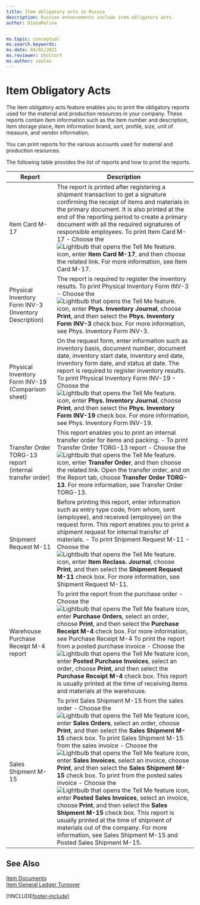 ```yaml
---
title: Item obligatory acts in Russia
description: Russian enhancements include item obligatory acts.
author: DianaMalina


ms.topic: conceptual
ms.search.keywords:
ms.date: 04/01/2021
ms.reviewer: bholtorf
ms.author: soalex
---
```


# Item Obligatory Acts

The item obligatory acts feature enables you to print the obligatory reports used for the material and production resources in your company. These reports contain item information such as the item number and description, item storage place, item information brand, sort, profile, size, unit of measure, and vendor information. 

You can print reports for the various accounts used for material and production resources. 

The following table provides the list of reports and how to print the reports. 

| Report                     | Description                                                 |
| -------------------------- | ----------------------------------------------------------- |
| Item Card M-17             | The report is printed after registering a shipment transaction to get a signature confirming the receipt of items and materials in the primary document. It is also printed at the end of the reporting period to create a primary document with all the required signatures of responsible employees.   To print Item Card M-17   -   Choose the ![Lightbulb that opens the Tell Me feature.](../../media/ui-search/search_small.png "Tell me what you want to do") icon, enter **Item Card M-17**, and then choose the related link.      For more information, see Item Card M-17. |
| Physical Inventory Form INV-3 (Inventory Description)   | The report is required to register the inventory results.   To print Physical Inventory Form INV-3   -   Choose the ![Lightbulb that opens the Tell Me feature.](../../media/ui-search/search_small.png "Tell me what you want to do") icon, enter **Phys. Inventory Journal**, choose **Print**, and then select the **Phys. Inventory Form INV-3** check box.      For more information, see Phys. Inventory Form INV-3. |
| Physical Inventory Form INV-19 (Comparison sheet)       | On the request form, enter information such as inventory basis, document number, document date, inventory start date, inventory end date, inventory form date, and status at date. The report is required to register inventory results.   To print Physical Inventory Form INV-19   -   Choose the ![Lightbulb that opens the Tell Me feature.](../../media/ui-search/search_small.png "Tell me what you want to do") icon, enter **Phys. Inventory Journal**, choose **Print**, and then select the **Phys. Inventory Form INV-19** check box.      For more information, see Phys. Inventory Form INV-19. |
| Transfer Order TORG-13 report (internal transfer order) | This report enables you to print an internal transfer order for items and packing.   -   To print Transfer Order TORG-13 report -   Choose the ![Lightbulb that opens the Tell Me feature.](../../media/ui-search/search_small.png "Tell me what you want to do") icon, enter **Transfer Order**, and then choose the related link.      Open the transfer order, and on the Report tab, choose **Transfer Order TORG-13**.      For more information, see Transfer Order TORG-13. |
| Shipment Request M-11                                   | Before printing this report, enter information such as entry type code, from whom, sent (employee), and received (employee) on the request form. This report enables you to print a shipment request for internal transfer of materials.   -   To print Shipment Request M-11 -   Choose the ![Lightbulb that opens the Tell Me feature.](../../media/ui-search/search_small.png "Tell me what you want to do") icon, enter **Item Reclass. Journal**, choose **Print**, and then select the **Shipment Request M-11** check box.      For more information, see Shipment Request M-11. |
| Warehouse Purchase Receipt М-4 report                   | To print the report from the purchase order   -   Choose the ![Lightbulb that opens the Tell Me feature](../../media/ui-search/search_small.png "Tell me what you want to do") icon, enter **Purchase Orders**, select an order, choose **Print**, and then select the **Purchase Receipt M-4** check box.      For more information, see Purchase Receipt M-4   To print the report from a posted purchase invoice   -   Choose the ![Lightbulb that opens the Tell Me feature](../../media/ui-search/search_small.png "Tell me what you want to do") icon, enter **Posted Purchase Invoices**, select an order, choose **Print**, and then select the **Purchase Receipt M-4** check box.   This report is usually printed at the time of receiving items and materials at the warehouse. |
| Sales Shipment M-15                                     | To print Sales Shipment M-15 from the sales order   -   Choose the ![Lightbulb that opens the Tell Me feature](../../media/ui-search/search_small.png "Tell me what you want to do") icon, enter **Sales Orders**, select an order, choose **Print**, and then select the **Sales Shipment M-15** check box.   To print Sales Shipment M-15 from the sales invoice   -   Choose the ![Lightbulb that opens the Tell Me feature](../../media/ui-search/search_small.png "Tell me what you want to do") icon, enter **Sales Invoices**, select an invoice, choose **Print**, and then select the **Sales Shipment M-15** check box.   To print from the posted sales invoice   -   Choose the ![Lightbulb that opens the Tell Me feature](../../media/ui-search/search_small.png "Tell me what you want to do") icon, enter **Posted Sales Invoices**, select an invoice, choose **Print**, and then select the **Sales Shipment M-15** check box.   This report is usually printed at the time of shipment of materials out of the company.   For more information, see Sales Shipment M-15 and Posted Sales Shipment M-15. |

## See Also

[Item Documents](Item-Documents.md)  
[Item General Ledger Turnover](Item-General-Ledger-Turnover.md)  


[!INCLUDE[footer-include](../../includes/footer-banner.md)]